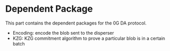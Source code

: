 # Dependent Package

This part contains the dependent packages for the 0G DA protocol.

- Encoding: encode the blob sent to the disperser
- KZG: KZG commitment algorithm to prove a particular blob is in a certain batch
